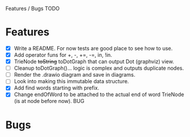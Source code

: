 Features / Bugs TODO

# Features

- [x] Write a README. For now tests are good place to see how to use.
- [x] Add operator funs for +, -, +=, -=, in, !in.
- [x] TrieNode ~~toString~~ toDotGraph that can output Dot (graphviz) view.
- [ ] Cleanup toDotGraph()... logic is complex and outputs duplicate nodes.
- [ ] Render the .drawio diagram and save in diagrams.
- [ ] Look into making this immutable data structure.
- [x] Add find words starting with prefix.
- [x] Change endOfWord to be attached to the actual end of word TrieNode (is at node before now). BUG

# Bugs